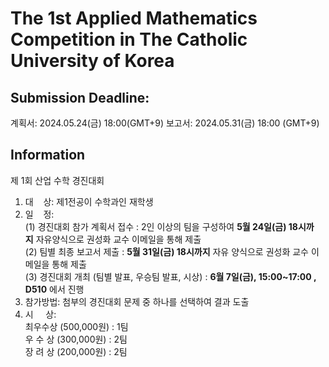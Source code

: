 # The 1st Applied Mathematics Competition in The Catholic University of Korea

## Submission Deadline: 
계획서: 2024.05.24(금) 18:00(GMT+9)
보고서: 2024.05.31(금) 18:00 (GMT+9)

## Information

제 1회 산업 수학 경진대회<br/>
1. 대    상: 제1전공이 수학과인 재학생<br/>
2. 일    정:<br/>
  (1) 경진대회 참가 계획서 접수 : 2인 이상의 팀을 구성하여 **5월 24일(금) 18시까지** 자유양식으로 권성화 교수 이메일을 통해 제출<br/>
  (2) 팀별 최종 보고서 제출 : **5월 31일(금) 18시까지** 자유 양식으로 권성화 교수 이메일을 통해 제출<br/>
  (3) 경진대회 개최 (팀별 발표, 우승팀 발표, 시상) : **6월 7일(금), 15:00~17:00 , D510** 에서 진행<br/>
3. 참가방법: 첨부의 경진대회 문제 중 하나를 선택하여 결과 도출<br/>
4. 시     상:<br/>
  최우수상 (500,000원) : 1팀<br/>
  우 수 상 (300,000원) : 2팀<br/>
  장 려 상 (200,000원) : 2팀<br/>
